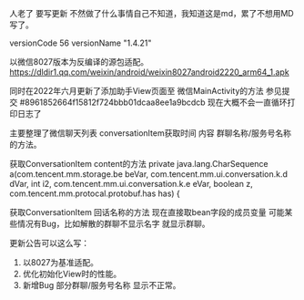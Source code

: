 人老了 要写更新 不然做了什么事情自己不知道，我知道这是md，累了不想用MD写了。


versionCode 56
versionName "1.4.21"

以微信8027版本为反编译的源包适配。https://dldir1.qq.com/weixin/android/weixin8027android2220_arm64_1.apk

同时在2022年六月更新了添加助手View页面至 微信MainActivity的方法
参见提交 #8961852664f15812f724bbb01dcaa8ee1a9bcdcb
现在大概不会一直循环打印日志了

主要整理了微信聊天列表 conversationItem获取时间 内容 群聊名称/服务号名称 的方法。

获取ConversationItem content的方法
private java.lang.CharSequence a(com.tencent.mm.storage.be beVar, com.tencent.mm.ui.conversation.k.d dVar, int i2, com.tencent.mm.ui.conversation.k.e eVar, boolean z, com.tencent.mm.protocal.protobuf.has has) {

获取ConversationItem 回话名称的方法
现在直接取bean字段的成员变量 可能某些情况有Bug，比如解散的群聊不显示名字 就显示群聊。

更新公告可以这么写：

1. 以8027为基准适配。
2. 优化初始化View时的性能。
3. 新增Bug 部分群聊/服务号名称 显示不正常。
